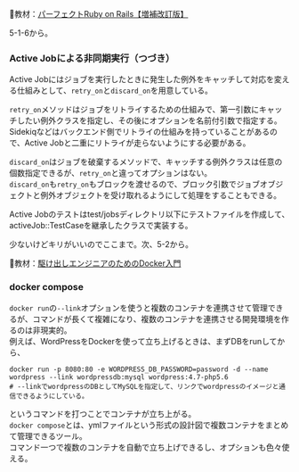 
:open_book:教材：[パーフェクトRuby on Rails【増補改訂版】](https://gihyo.jp/book/2020/978-4-297-11462-6)

5-1-6から。

### Active Jobによる非同期実行（つづき）

Active Jobにはジョブを実行したときに発生した例外をキャッチして対応を変える仕組みとして、`retry_on`と`discard_on`を用意している。  

`retry_on`メソッドはジョブをリトライするための仕組みで、第一引数にキャッチしたい例外クラスを指定し、その後にオプションを名前付引数で指定する。  
Sidekiqなどはバックエンド側でリトライの仕組みを持っていることがあるので、Active Jobと二重にリトライが走らないようにする必要がある。  

`discard_on`はジョブを破棄するメソッドで、キャッチする例外クラスは任意の個数指定できるが、`retry_on`と違ってオプションはない。  
`discard_on`も`retry_on`もブロックを渡せるので、ブロック引数でジョブオブジェクトと例外オブジェクトを受け取れるようにして処理をすることもできる。  

Active Jobのテストはtest/jobsディレクトリ以下にテストファイルを作成して、activeJob::TestCaseを継承したクラスで実装する。

少ないけどキリがいいのでここまで。次、5-2から。

:open_book:教材：[駆け出しエンジニアのためのDocker入門](https://www.udemy.com/course/docker-startup/?couponCode=PLOYALTY0923)

### docker compose  

`docker run`の`--link`オプションを使うと複数のコンテナを連携させて管理できるが、コマンドが長くて複雑になり、複数のコンテナを連携させる開発環境を作るのは非現実的。  
例えば、WordPressをDockerを使って立ち上げるときは、まずDBをrunしてから、  
```
docker run -p 8080:80 -e WORDPRESS_DB_PASSWORD=password -d --name wordpress --link wordpressdb:mysql wordpress:4.7-php5.6
# --linkでwordpressのDBとしてMySQLを指定して、リンクでwordpressのイメージと通信できるようにしている。
```  
というコマンドを打つことでコンテナが立ち上がる。  
`docker compose`とは、ymlファイルという形式の設計図で複数コンテナをまとめて管理できるツール。  
コマンド一つで複数のコンテナを自動で立ち上げできるし、オプションも色々使える。
